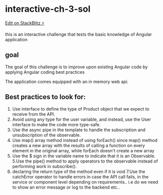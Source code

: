 # interactive-ch-3-sol

[Edit on StackBlitz ⚡️](https://stackblitz.com/edit/interactive-ch-3-sol)

this is an interactive challenge that tests the basic knowledge of Angular application

## goal

The goal of this challenge is to improve upon existing Angular code by applying Angular coding best practices

The application comes equipped with an in memory web api.

## Best practices to look for:

1. Use interface to define the type of Product object that we expect to receive from the API.
2. Avoid using any type for the user variable, and instead, use the User interface to make the code more type-safe.
3. Use the async pipe in the template to handle the subscription and unsubscription of the observable.
4. Use map() array method instead of using forEach() since map() method creates a new array with the results of calling a function on every element in the original array, while forEach doesn't create a new array
5. Use the $ sign in the variable name to indicate that it is an Observable.
   5.Use the pipe() method to apply operators to the observable instead of performing work in subscribe().
6. declaring the return type of the method even if it is void
   7.Use the catchError operator to handle errors in case the API call fails, in the service or component level depending on requirements.. i.e do we need to show an error message or log to the backend etc..

